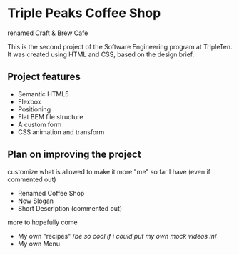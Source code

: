 # Triple Peaks Coffee Shop

renamed Craft & Brew Cafe

This is the second project of the Software Engineering program at TripleTen. It was created using HTML and CSS, based on the design brief.

## Project features

- Semantic HTML5
- Flexbox
- Positioning
- Flat BEM file structure
- A custom form
- CSS animation and transform

## Plan on improving the project

customize what is allowed to make it more "me"
so far I have (even if commented out)

- Renamed Coffee Shop
- New Slogan
- Short Description (commented out)

more to hopefully come

- My own "recipes" /_be so cool if i could put my own mock videos in_/
- My own Menu
